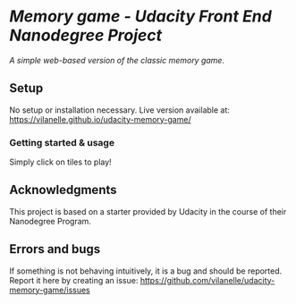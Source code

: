 # *Memory game - Udacity Front End Nanodegree Project*

*A simple web-based version of the classic memory game.*

## Setup
No setup or installation necessary. Live version available at: https://vilanelle.github.io/udacity-memory-game/

### Getting started & usage

Simply click on tiles to play!

## Acknowledgments

This project is based on a starter provided by Udacity in the course of their Nanodegree Program.


## Errors and bugs

If something is not behaving intuitively, it is a bug and should be reported.
Report it here by creating an issue: https://github.com/vilanelle/udacity-memory-game/issues
